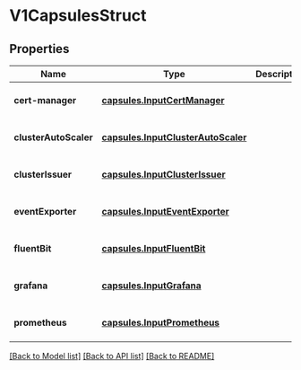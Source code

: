 # V1CapsulesStruct
## Properties

Name | Type | Description | Notes
------------ | ------------- | ------------- | -------------
**cert-manager** | [**capsules.InputCertManager**](capsules.InputCertManager.md) |  | [optional] [default to null]
**clusterAutoScaler** | [**capsules.InputClusterAutoScaler**](capsules.InputClusterAutoScaler.md) |  | [optional] [default to null]
**clusterIssuer** | [**capsules.InputClusterIssuer**](capsules.InputClusterIssuer.md) |  | [optional] [default to null]
**eventExporter** | [**capsules.InputEventExporter**](capsules.InputEventExporter.md) |  | [optional] [default to null]
**fluentBit** | [**capsules.InputFluentBit**](capsules.InputFluentBit.md) |  | [optional] [default to null]
**grafana** | [**capsules.InputGrafana**](capsules.InputGrafana.md) |  | [optional] [default to null]
**prometheus** | [**capsules.InputPrometheus**](capsules.InputPrometheus.md) |  | [optional] [default to null]

[[Back to Model list]](../README.md#documentation-for-models) [[Back to API list]](../README.md#documentation-for-api-endpoints) [[Back to README]](../README.md)

